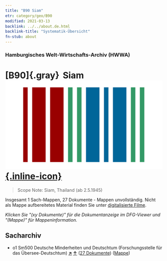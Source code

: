 ```yaml
---
title: "B90 Siam"
etr: category/geo/B90
modified: 2021-03-13
backlink: ../../about.de.html
backlink-title: "Systematik-Übersicht"
fn-stub: about
---
```


### Hamburgisches Welt-Wirtschafts-Archiv (HWWA)
# [B90]{.gray}&#8201; Siam&#160; [![Wikidata item](/images/Wikidata-logo.svg){.inline-icon}](http://www.wikidata.org/entity/Q1081620)


> Scope Note: Siam, Thailand (ab 2.5.1945)



Insgesamt 1 Sach-Mappen, 27 Dokumente - Mappen unvollständig.
Nicht als Mappe aufbereitetes Material finden Sie unter [digitalisierte Filme](/film/h1_sh).

_Klicken Sie "(xy Dokumente)" für die Dokumentanzeige im DFG-Viewer und "(Mappe)" für Mappeninformation._

## Sacharchiv



  - o1 Sm500 Deutsche Minderheiten und Deutschtum (Forschungsstelle für das Übersee-Deutschtum) [**&nearr;**](../../../subject/i/145911/about.de.html "Deutsche Minderheiten und Deutschtum (Forschungsstelle für das Übersee-Deutschtum) (in der ganzen Welt)") [**&uarr;**](../../../subject/about.de.html#o1_Sm500 "Sachsystematik") (<a href="https://pm20.zbw.eu/dfgview/sh/141242,145911" title="über: Siam : Deutsche Minderheiten und Deutschtum (Forschungsstelle für das Übersee-Deutschtum)" target="_blank">27 Dokumente</a>) ([Mappe](../../../../folder/sh/1412xx/141242/1459xx/145911/about.de.html))


